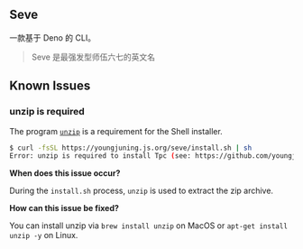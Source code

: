 ## Seve

一款基于 Deno 的 CLI。

> Seve 是最强发型师伍六七的英文名


## Known Issues

### unzip is required

The program [`unzip`](https://linux.die.net/man/1/unzip) is a requirement for the Shell installer.

```sh
$ curl -fsSL https://youngjuning.js.org/seve/install.sh | sh
Error: unzip is required to install Tpc (see: https://github.com/youngjuning/seve#unzip-is-required).
```

**When does this issue occur?**

During the `install.sh` process, `unzip` is used to extract the zip archive.

**How can this issue be fixed?**

You can install unzip via `brew install unzip` on MacOS or `apt-get install unzip -y` on Linux.